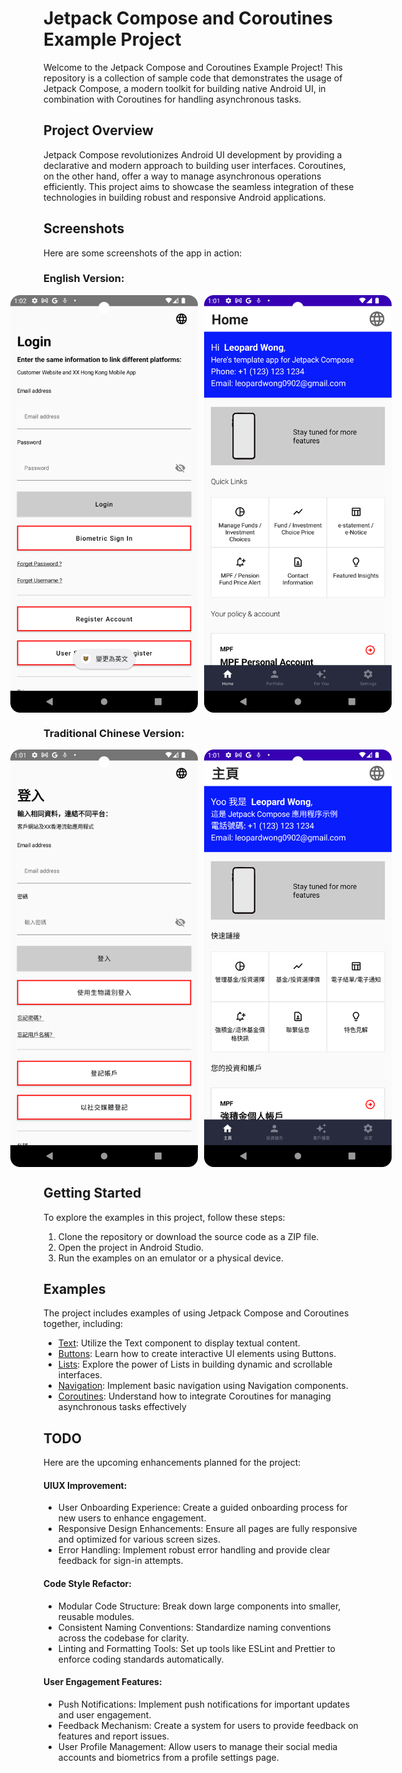 # Jetpack Compose and Coroutines Example Project

Welcome to the Jetpack Compose and Coroutines Example Project! This repository is a collection of sample code that demonstrates the usage of Jetpack Compose, a modern toolkit for building native Android UI, in combination with Coroutines for handling asynchronous tasks.

## Project Overview
Jetpack Compose revolutionizes Android UI development by providing a declarative and modern approach to building user interfaces. Coroutines, on the other hand, offer a way to manage asynchronous operations efficiently. This project aims to showcase the seamless integration of these technologies in building robust and responsive Android applications.

## Screenshots

Here are some screenshots of the app in action:

### English Version:
<div style="display: flex; justify-content: center;">
  <!-- Adjust the width attribute as needed to control the size -->
  <img src="img_3.png" alt="App Screenshot" width="300" style="margin-right: 10px;" />
  <img src="img.png" alt="App Screenshot" width="300" />
</div>

### Traditional Chinese Version:
<div style="display: flex; justify-content: center;">
  <!-- Adjust the width attribute as needed to control the size -->
  <img src="img_2.png" alt="App Screenshot" width="300" style="margin-right: 10px;" />
  <img src="img_1.png" alt="App Screenshot" width="300" />
</div>

## Getting Started

To explore the examples in this project, follow these steps:

1. Clone the repository or download the source code as a ZIP file.
2. Open the project in Android Studio.
3. Run the examples on an emulator or a physical device.

## Examples

The project includes examples of using Jetpack Compose and Coroutines together, including:

- [Text](https://developer.android.com/jetpack/compose/text): Utilize the Text component to display textual content.
- [Buttons](https://www.jetpackcompose.net/buttons-in-jetpack-compose): Learn how to create interactive UI elements using Buttons.
- [Lists](https://developer.android.com/jetpack/compose/lists): Explore the power of Lists in building dynamic and scrollable interfaces.
- [Navigation](https://developer.android.com/jetpack/compose/navigation): Implement basic navigation using Navigation components.
- [Coroutines](https://developer.android.com/kotlin/coroutines?gclid=Cj0KCQjwtamlBhD3ARIsAARoaExuplpiIo3pZO5XXUJBL99ZYrYuBvVdzL1HzaHw6rB7eUVZznBwYqEaAs8SEALw_wcB&gclsrc=aw.ds): Understand how to integrate Coroutines for managing asynchronous tasks effectively

## TODO
Here are the upcoming enhancements planned for the project:

#### UIUX Improvement:
- User Onboarding Experience: Create a guided onboarding process for new users to enhance engagement.
- Responsive Design Enhancements: Ensure all pages are fully responsive and optimized for various screen sizes.
- Error Handling: Implement robust error handling and provide clear feedback for sign-in attempts.

#### Code Style Refactor:
- Modular Code Structure: Break down large components into smaller, reusable modules.
- Consistent Naming Conventions: Standardize naming conventions across the codebase for clarity.
- Linting and Formatting Tools: Set up tools like ESLint and Prettier to enforce coding standards automatically.

#### User Engagement Features:
- Push Notifications: Implement push notifications for important updates and user engagement.
- Feedback Mechanism: Create a system for users to provide feedback on features and report issues.
- User Profile Management: Allow users to manage their social media accounts and biometrics from a profile settings page.
